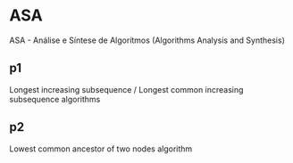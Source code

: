 # ASA
ASA - Análise e Síntese de Algorítmos (Algorithms Analysis and Synthesis)

## p1
Longest increasing subsequence / Longest common increasing subsequence algorithms

## p2
Lowest common ancestor of two nodes algorithm
